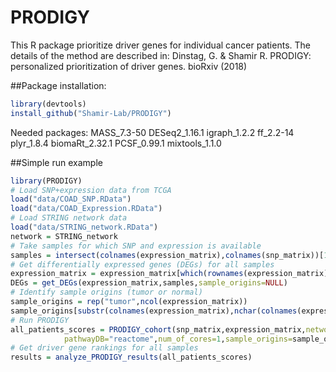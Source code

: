 # PRODIGY
This R package prioritize driver genes for individual cancer patients.
The details of the method are described in: Dinstag, G. & Shamir R. PRODIGY: personalized prioritization of driver genes. bioRxiv (2018)

##Package installation:
```r
library(devtools)
install_github("Shamir-Lab/PRODIGY")
```

Needed packages:
MASS_7.3-50
DESeq2_1.16.1
igraph_1.2.2
ff_2.2-14
plyr_1.8.4
biomaRt_2.32.1
PCSF_0.99.1
mixtools_1.1.0

##Simple run example
```r
library(PRODIGY)
# Load SNP+expression data from TCGA
load("data/COAD_SNP.RData")
load("data/COAD_Expression.RData")
# Load STRING network data 
load("data/STRING_network.RData")
network = STRING_network
# Take samples for which SNP and expression is available 
samples = intersect(colnames(expression_matrix),colnames(snp_matrix))[1:5]
# Get differentially expressed genes (DEGs) for all samples
expression_matrix = expression_matrix[which(rownames(expression_matrix) %in% unique(c(network[,1],network[,2]))),]
DEGs = get_DEGs(expression_matrix,samples,sample_origins=NULL)
# Identify sample origins (tumor or normal)
sample_origins = rep("tumor",ncol(expression_matrix))
sample_origins[substr(colnames(expression_matrix),nchar(colnames(expression_matrix)[1])-1,nchar(colnames(expression_matrix)[1]))=="11"] = "normal"	
# Run PRODIGY
all_patients_scores = PRODIGY_cohort(snp_matrix,expression_matrix,network=network,samples=samples,DEGs=DEGs,alpha=0.05,
			pathwayDB="reactome",num_of_cores=1,sample_origins=sample_origins)
# Get driver gene rankings for all samples 
results = analyze_PRODIGY_results(all_patients_scores) 
```